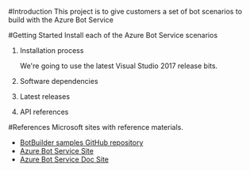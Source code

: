 #Introduction 
This project is to give customers a set of bot scenarios to build with the Azure Bot Service

#Getting Started
Install each of the Azure Bot Service scenarios

1.	Installation process

    We're going to use the latest Visual Studio 2017 release bits.

2.	Software dependencies
3.	Latest releases
4.	API references


#References
Microsoft sites with reference materials.
- [BotBuilder samples GitHub repository](https://github.com/Microsoft/AzureBotService-Samples)
- [Azure Bot Service Site](https://aka.ms/ai/bots/)
- [Azure Bot Service Doc Site](https://docs.botframework.com/en-us/)

